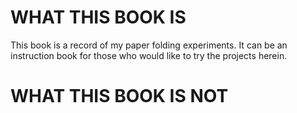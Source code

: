 # WHAT THIS BOOK IS

This book is a record of my paper folding experiments. It can be an instruction book for those who would like to try the projects herein.

# WHAT THIS BOOK IS NOT
